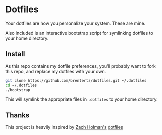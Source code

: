 # Dotfiles

Your dotfiles are how you personalize your system. These are mine.

Also included is an interactive bootstrap script for symlinking dotfiles to 
your home directory.

## Install

As this repo contains my dotfile preferences, you'll probably want to fork 
this repo, and replace my dotfiles with your own.

```sh
git clone https://github.com/brentertz/dotfiles.git ~/.dotfiles
cd ~/.dotfiles
./bootstrap
```

This will symlink the appropriate files in `.dotfiles` to your home directory.

## Thanks

This project is heavily inspired by [Zach Holman's](https://github.com/holman)
[dotfiles](https://github.com/holman/dotfiles)


